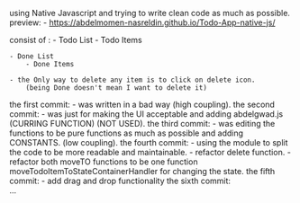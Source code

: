  using Native Javascript and trying to write clean code as much as possible.
 preview: 
    - https://abdelmomen-nasreldin.github.io/Todo-App-native-js/

 consist of :
    - Todo List 
        - Todo Items 

    - Done List 
        - Done Items

    - the Only way to delete any item is to click on delete icon.  
        (being Done doesn't mean I want to delete it)    

 the first commit:
    - was written in a bad way (high coupling).
 the second commit:
    - was just for making the UI acceptable and adding abdelgwad.js (CURRING FUNCTION) (NOT USED).
 the third commit:
    - was editing the functions to be pure functions as much as possible and adding CONSTANTS. (low coupling).
  the fourth commit:
    - using the module to split the code to be more readable and maintainable.
    - refactor delete function.
    - refactor both moveTO functions to be one function moveTodoItemToStateContainerHandler for changing the state.
 the fifth commit:
    - add drag and drop functionality
 the sixth commit:   
   ...